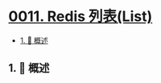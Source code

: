 # [0011. Redis 列表(List)](https://github.com/Tdahuyou/TNotes.redis/tree/main/notes/0011.%20Redis%20%E5%88%97%E8%A1%A8(List))

<!-- region:toc -->

- [1. 📝 概述](#1--概述)

<!-- endregion:toc -->

## 1. 📝 概述
